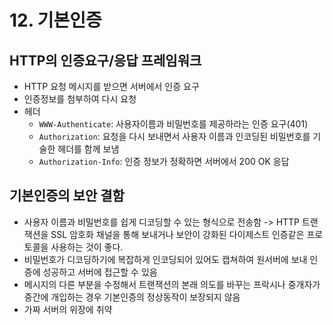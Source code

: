 # 12. 기본인증

## HTTP의 인증요구/응답 프레임워크
- HTTP 요청 메시지를 받으면 서버에서 인증 요구
- 인증정보를 첨부하여 다시 요청
- 헤더
  - ```WWW-Authenticate```: 사용자이름과 비밀번호를 제공하라는 인증 요구(401)
  - ```Authorization```: 요청을 다시 보내면서 사용자 이름과 인코딩된 비밀번호를 기술한 헤더를 함께 보냄
  - ```Authorization-Info```: 인증 정보가 정확하면 서버에서 200 OK 응답

## 기본인증의 보안 결함
- 사용자 이름과 비밀번호를 쉽게 디코딩할 수 있는 형식으로 전송함 -> HTTP 트랜잭션을 SSL 암호화 채널을 통해 보내거나 보안이 강화된 다이제스트 인증같은 프로토콜을 사용하는 것이 좋다.
- 비밀번호가 디코딩하기에 복잡하게 인코딩되어 있어도 캡쳐하여 원서버에 보내 인증에 성공하고 서버에 접근할 수 있음
- 메시지의 다른 부분을 수정해서 트랜잭션의 본래 의도를 바꾸는 프락시나 중개자가 중간에 개입하는 경우 기본인증의 정상동작이 보장되지 않음
- 가짜 서버의 위장에 취약